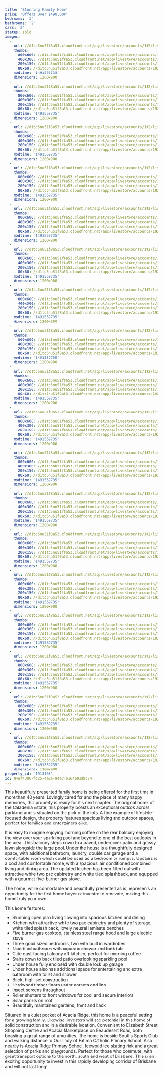 ```yaml
---
title: 'Stunning Family Home'
price: 'Offers Over $490,000'
bedrooms: '3'
bathrooms: '2'
cars: '2'
status: sold
images:
  -
    url: //d1tc5nu51f8a53.cloudfront.net/app/livestore/accounts/192/listings/1067073/images/Caladenia-5-Front-Da_6043530488_20170407080543.jpg
    thumbs:
      800x600: //d1tc5nu51f8a53.cloudfront.net/app/livestore/accounts/192/listings/1067073/images/Caladenia-5-Front-Da_6043530488_20170407080543_800x600.jpg
      400x300: //d1tc5nu51f8a53.cloudfront.net/app/livestore/accounts/192/listings/1067073/images/Caladenia-5-Front-Da_6043530488_20170407080543_400x300.jpg
      200x150: //d1tc5nu51f8a53.cloudfront.net/app/livestore/accounts/192/listings/1067073/images/Caladenia-5-Front-Da_6043530488_20170407080543_200x150.jpg
      80x60: //d1tc5nu51f8a53.cloudfront.net/app/livestore/accounts/192/listings/1067073/images/Caladenia-5-Front-Da_6043530488_20170407080543_80x60.jpg
    modtime: '1491559735'
    dimensions: 1200x900
  -
    url: //d1tc5nu51f8a53.cloudfront.net/app/livestore/accounts/192/listings/1067073/images/Caladenia-5-Kitchen-_7272558632_20170407080543.jpg
    thumbs:
      800x600: //d1tc5nu51f8a53.cloudfront.net/app/livestore/accounts/192/listings/1067073/images/Caladenia-5-Kitchen-_7272558632_20170407080543_800x600.jpg
      400x300: //d1tc5nu51f8a53.cloudfront.net/app/livestore/accounts/192/listings/1067073/images/Caladenia-5-Kitchen-_7272558632_20170407080543_400x300.jpg
      200x150: //d1tc5nu51f8a53.cloudfront.net/app/livestore/accounts/192/listings/1067073/images/Caladenia-5-Kitchen-_7272558632_20170407080543_200x150.jpg
      80x60: //d1tc5nu51f8a53.cloudfront.net/app/livestore/accounts/192/listings/1067073/images/Caladenia-5-Kitchen-_7272558632_20170407080543_80x60.jpg
    modtime: '1491559735'
    dimensions: 1200x900
  -
    url: //d1tc5nu51f8a53.cloudfront.net/app/livestore/accounts/192/listings/1067073/images/Caladenia-5-Kitchen2_5213036556_20170407080547.jpg
    thumbs:
      800x600: //d1tc5nu51f8a53.cloudfront.net/app/livestore/accounts/192/listings/1067073/images/Caladenia-5-Kitchen2_5213036556_20170407080547_800x600.jpg
      400x300: //d1tc5nu51f8a53.cloudfront.net/app/livestore/accounts/192/listings/1067073/images/Caladenia-5-Kitchen2_5213036556_20170407080547_400x300.jpg
      200x150: //d1tc5nu51f8a53.cloudfront.net/app/livestore/accounts/192/listings/1067073/images/Caladenia-5-Kitchen2_5213036556_20170407080547_200x150.jpg
      80x60: //d1tc5nu51f8a53.cloudfront.net/app/livestore/accounts/192/listings/1067073/images/Caladenia-5-Kitchen2_5213036556_20170407080547_80x60.jpg
    modtime: '1491559735'
    dimensions: 1200x900
  -
    url: //d1tc5nu51f8a53.cloudfront.net/app/livestore/accounts/192/listings/1067073/images/Caladenia-5-Back-Day_920144734_20170407080459.jpg
    thumbs:
      800x600: //d1tc5nu51f8a53.cloudfront.net/app/livestore/accounts/192/listings/1067073/images/Caladenia-5-Back-Day_920144734_20170407080459_800x600.jpg
      400x300: //d1tc5nu51f8a53.cloudfront.net/app/livestore/accounts/192/listings/1067073/images/Caladenia-5-Back-Day_920144734_20170407080459_400x300.jpg
      200x150: //d1tc5nu51f8a53.cloudfront.net/app/livestore/accounts/192/listings/1067073/images/Caladenia-5-Back-Day_920144734_20170407080459_200x150.jpg
      80x60: //d1tc5nu51f8a53.cloudfront.net/app/livestore/accounts/192/listings/1067073/images/Caladenia-5-Back-Day_920144734_20170407080459_80x60.jpg
    modtime: '1491559735'
    dimensions: 1200x900
  -
    url: //d1tc5nu51f8a53.cloudfront.net/app/livestore/accounts/192/listings/1067073/images/Caladenia-5-Pool2-Da_3596315211_20170407080604.jpg
    thumbs:
      800x600: //d1tc5nu51f8a53.cloudfront.net/app/livestore/accounts/192/listings/1067073/images/Caladenia-5-Pool2-Da_3596315211_20170407080604_800x600.jpg
      400x300: //d1tc5nu51f8a53.cloudfront.net/app/livestore/accounts/192/listings/1067073/images/Caladenia-5-Pool2-Da_3596315211_20170407080604_400x300.jpg
      200x150: //d1tc5nu51f8a53.cloudfront.net/app/livestore/accounts/192/listings/1067073/images/Caladenia-5-Pool2-Da_3596315211_20170407080604_200x150.jpg
      80x60: //d1tc5nu51f8a53.cloudfront.net/app/livestore/accounts/192/listings/1067073/images/Caladenia-5-Pool2-Da_3596315211_20170407080604_80x60.jpg
    modtime: '1491559735'
    dimensions: 1200x900
  -
    url: //d1tc5nu51f8a53.cloudfront.net/app/livestore/accounts/192/listings/1067073/images/Caladenia-5-Pool3-Da_8265516353_20170407080606.jpg
    thumbs:
      800x600: //d1tc5nu51f8a53.cloudfront.net/app/livestore/accounts/192/listings/1067073/images/Caladenia-5-Pool3-Da_8265516353_20170407080606_800x600.jpg
      400x300: //d1tc5nu51f8a53.cloudfront.net/app/livestore/accounts/192/listings/1067073/images/Caladenia-5-Pool3-Da_8265516353_20170407080606_400x300.jpg
      200x150: //d1tc5nu51f8a53.cloudfront.net/app/livestore/accounts/192/listings/1067073/images/Caladenia-5-Pool3-Da_8265516353_20170407080606_200x150.jpg
      80x60: //d1tc5nu51f8a53.cloudfront.net/app/livestore/accounts/192/listings/1067073/images/Caladenia-5-Pool3-Da_8265516353_20170407080606_80x60.jpg
    modtime: '1491559735'
    dimensions: 1200x900
  -
    url: //d1tc5nu51f8a53.cloudfront.net/app/livestore/accounts/192/listings/1067073/images/Caladenia-5-Living-D_2125677312_20170407080549.jpg
    thumbs:
      800x600: //d1tc5nu51f8a53.cloudfront.net/app/livestore/accounts/192/listings/1067073/images/Caladenia-5-Living-D_2125677312_20170407080549_800x600.jpg
      400x300: //d1tc5nu51f8a53.cloudfront.net/app/livestore/accounts/192/listings/1067073/images/Caladenia-5-Living-D_2125677312_20170407080549_400x300.jpg
      200x150: //d1tc5nu51f8a53.cloudfront.net/app/livestore/accounts/192/listings/1067073/images/Caladenia-5-Living-D_2125677312_20170407080549_200x150.jpg
      80x60: //d1tc5nu51f8a53.cloudfront.net/app/livestore/accounts/192/listings/1067073/images/Caladenia-5-Living-D_2125677312_20170407080549_80x60.jpg
    modtime: '1491559735'
    dimensions: 1200x900
  -
    url: //d1tc5nu51f8a53.cloudfront.net/app/livestore/accounts/192/listings/1067073/images/Caladenia-5-Living2-_4332387694_20170407080553.jpg
    thumbs:
      800x600: //d1tc5nu51f8a53.cloudfront.net/app/livestore/accounts/192/listings/1067073/images/Caladenia-5-Living2-_4332387694_20170407080553_800x600.jpg
      400x300: //d1tc5nu51f8a53.cloudfront.net/app/livestore/accounts/192/listings/1067073/images/Caladenia-5-Living2-_4332387694_20170407080553_400x300.jpg
      200x150: //d1tc5nu51f8a53.cloudfront.net/app/livestore/accounts/192/listings/1067073/images/Caladenia-5-Living2-_4332387694_20170407080553_200x150.jpg
      80x60: //d1tc5nu51f8a53.cloudfront.net/app/livestore/accounts/192/listings/1067073/images/Caladenia-5-Living2-_4332387694_20170407080553_80x60.jpg
    modtime: '1491559735'
    dimensions: 1200x900
  -
    url: //d1tc5nu51f8a53.cloudfront.net/app/livestore/accounts/192/listings/1067073/images/Caladenia-5-Dining-D_2868410214_20170407080531.jpg
    thumbs:
      800x600: //d1tc5nu51f8a53.cloudfront.net/app/livestore/accounts/192/listings/1067073/images/Caladenia-5-Dining-D_2868410214_20170407080531_800x600.jpg
      400x300: //d1tc5nu51f8a53.cloudfront.net/app/livestore/accounts/192/listings/1067073/images/Caladenia-5-Dining-D_2868410214_20170407080531_400x300.jpg
      200x150: //d1tc5nu51f8a53.cloudfront.net/app/livestore/accounts/192/listings/1067073/images/Caladenia-5-Dining-D_2868410214_20170407080531_200x150.jpg
      80x60: //d1tc5nu51f8a53.cloudfront.net/app/livestore/accounts/192/listings/1067073/images/Caladenia-5-Dining-D_2868410214_20170407080531_80x60.jpg
    modtime: '1491559735'
    dimensions: 1200x900
  -
    url: //d1tc5nu51f8a53.cloudfront.net/app/livestore/accounts/192/listings/1067073/images/Caladenia-5-Pool-Day_7199121202_20170407080559.jpg
    thumbs:
      800x600: //d1tc5nu51f8a53.cloudfront.net/app/livestore/accounts/192/listings/1067073/images/Caladenia-5-Pool-Day_7199121202_20170407080559_800x600.jpg
      400x300: //d1tc5nu51f8a53.cloudfront.net/app/livestore/accounts/192/listings/1067073/images/Caladenia-5-Pool-Day_7199121202_20170407080559_400x300.jpg
      200x150: //d1tc5nu51f8a53.cloudfront.net/app/livestore/accounts/192/listings/1067073/images/Caladenia-5-Pool-Day_7199121202_20170407080559_200x150.jpg
      80x60: //d1tc5nu51f8a53.cloudfront.net/app/livestore/accounts/192/listings/1067073/images/Caladenia-5-Pool-Day_7199121202_20170407080559_80x60.jpg
    modtime: '1491559735'
    dimensions: 1200x900
  -
    url: //d1tc5nu51f8a53.cloudfront.net/app/livestore/accounts/192/listings/1067073/images/Caladenia-5-Back2-Da_8657581290_20170407080459.jpg
    thumbs:
      800x600: //d1tc5nu51f8a53.cloudfront.net/app/livestore/accounts/192/listings/1067073/images/Caladenia-5-Back2-Da_8657581290_20170407080459_800x600.jpg
      400x300: //d1tc5nu51f8a53.cloudfront.net/app/livestore/accounts/192/listings/1067073/images/Caladenia-5-Back2-Da_8657581290_20170407080459_400x300.jpg
      200x150: //d1tc5nu51f8a53.cloudfront.net/app/livestore/accounts/192/listings/1067073/images/Caladenia-5-Back2-Da_8657581290_20170407080459_200x150.jpg
      80x60: //d1tc5nu51f8a53.cloudfront.net/app/livestore/accounts/192/listings/1067073/images/Caladenia-5-Back2-Da_8657581290_20170407080459_80x60.jpg
    modtime: '1491559735'
    dimensions: 1200x900
  -
    url: //d1tc5nu51f8a53.cloudfront.net/app/livestore/accounts/192/listings/1067073/images/Caladenia-5-Bed1-Day_9582854622_20170407080512.jpg
    thumbs:
      800x600: //d1tc5nu51f8a53.cloudfront.net/app/livestore/accounts/192/listings/1067073/images/Caladenia-5-Bed1-Day_9582854622_20170407080512_800x600.jpg
      400x300: //d1tc5nu51f8a53.cloudfront.net/app/livestore/accounts/192/listings/1067073/images/Caladenia-5-Bed1-Day_9582854622_20170407080512_400x300.jpg
      200x150: //d1tc5nu51f8a53.cloudfront.net/app/livestore/accounts/192/listings/1067073/images/Caladenia-5-Bed1-Day_9582854622_20170407080512_200x150.jpg
      80x60: //d1tc5nu51f8a53.cloudfront.net/app/livestore/accounts/192/listings/1067073/images/Caladenia-5-Bed1-Day_9582854622_20170407080512_80x60.jpg
    modtime: '1491559735'
    dimensions: 1200x900
  -
    url: //d1tc5nu51f8a53.cloudfront.net/app/livestore/accounts/192/listings/1067073/images/Caladenia-5-Bed2-Day_7186872964_20170407080519.jpg
    thumbs:
      800x600: //d1tc5nu51f8a53.cloudfront.net/app/livestore/accounts/192/listings/1067073/images/Caladenia-5-Bed2-Day_7186872964_20170407080519_800x600.jpg
      400x300: //d1tc5nu51f8a53.cloudfront.net/app/livestore/accounts/192/listings/1067073/images/Caladenia-5-Bed2-Day_7186872964_20170407080519_400x300.jpg
      200x150: //d1tc5nu51f8a53.cloudfront.net/app/livestore/accounts/192/listings/1067073/images/Caladenia-5-Bed2-Day_7186872964_20170407080519_200x150.jpg
      80x60: //d1tc5nu51f8a53.cloudfront.net/app/livestore/accounts/192/listings/1067073/images/Caladenia-5-Bed2-Day_7186872964_20170407080519_80x60.jpg
    modtime: '1491559735'
    dimensions: 1200x900
  -
    url: //d1tc5nu51f8a53.cloudfront.net/app/livestore/accounts/192/listings/1067073/images/Caladenia-5-Bed3-Day_2982531595_20170407080521.jpg
    thumbs:
      800x600: //d1tc5nu51f8a53.cloudfront.net/app/livestore/accounts/192/listings/1067073/images/Caladenia-5-Bed3-Day_2982531595_20170407080521_800x600.jpg
      400x300: //d1tc5nu51f8a53.cloudfront.net/app/livestore/accounts/192/listings/1067073/images/Caladenia-5-Bed3-Day_2982531595_20170407080521_400x300.jpg
      200x150: //d1tc5nu51f8a53.cloudfront.net/app/livestore/accounts/192/listings/1067073/images/Caladenia-5-Bed3-Day_2982531595_20170407080521_200x150.jpg
      80x60: //d1tc5nu51f8a53.cloudfront.net/app/livestore/accounts/192/listings/1067073/images/Caladenia-5-Bed3-Day_2982531595_20170407080521_80x60.jpg
    modtime: '1491559735'
    dimensions: 1200x900
  -
    url: //d1tc5nu51f8a53.cloudfront.net/app/livestore/accounts/192/listings/1067073/images/Caladenia-5-Downstai_3685616432_20170407080536.jpg
    thumbs:
      800x600: //d1tc5nu51f8a53.cloudfront.net/app/livestore/accounts/192/listings/1067073/images/Caladenia-5-Downstai_3685616432_20170407080536_800x600.jpg
      400x300: //d1tc5nu51f8a53.cloudfront.net/app/livestore/accounts/192/listings/1067073/images/Caladenia-5-Downstai_3685616432_20170407080536_400x300.jpg
      200x150: //d1tc5nu51f8a53.cloudfront.net/app/livestore/accounts/192/listings/1067073/images/Caladenia-5-Downstai_3685616432_20170407080536_200x150.jpg
      80x60: //d1tc5nu51f8a53.cloudfront.net/app/livestore/accounts/192/listings/1067073/images/Caladenia-5-Downstai_3685616432_20170407080536_80x60.jpg
    modtime: '1491559735'
    dimensions: 1200x900
  -
    url: //d1tc5nu51f8a53.cloudfront.net/app/livestore/accounts/192/listings/1067073/images/Caladenia-5-Bath-Day_9924055841_20170407080509.jpg
    thumbs:
      800x600: //d1tc5nu51f8a53.cloudfront.net/app/livestore/accounts/192/listings/1067073/images/Caladenia-5-Bath-Day_9924055841_20170407080509_800x600.jpg
      400x300: //d1tc5nu51f8a53.cloudfront.net/app/livestore/accounts/192/listings/1067073/images/Caladenia-5-Bath-Day_9924055841_20170407080509_400x300.jpg
      200x150: //d1tc5nu51f8a53.cloudfront.net/app/livestore/accounts/192/listings/1067073/images/Caladenia-5-Bath-Day_9924055841_20170407080509_200x150.jpg
      80x60: //d1tc5nu51f8a53.cloudfront.net/app/livestore/accounts/192/listings/1067073/images/Caladenia-5-Bath-Day_9924055841_20170407080509_80x60.jpg
    modtime: '1491559735'
    dimensions: 1200x900
  -
    url: //d1tc5nu51f8a53.cloudfront.net/app/livestore/accounts/192/listings/1067073/images/Caladenia-5-Downstai_4876882317_20170407080534.jpg
    thumbs:
      800x600: //d1tc5nu51f8a53.cloudfront.net/app/livestore/accounts/192/listings/1067073/images/Caladenia-5-Downstai_4876882317_20170407080534_800x600.jpg
      400x300: //d1tc5nu51f8a53.cloudfront.net/app/livestore/accounts/192/listings/1067073/images/Caladenia-5-Downstai_4876882317_20170407080534_400x300.jpg
      200x150: //d1tc5nu51f8a53.cloudfront.net/app/livestore/accounts/192/listings/1067073/images/Caladenia-5-Downstai_4876882317_20170407080534_200x150.jpg
      80x60: //d1tc5nu51f8a53.cloudfront.net/app/livestore/accounts/192/listings/1067073/images/Caladenia-5-Downstai_4876882317_20170407080534_80x60.jpg
    modtime: '1491559735'
    dimensions: 1200x900
  -
    url: //d1tc5nu51f8a53.cloudfront.net/app/livestore/accounts/192/listings/1067073/images/Caladenia-5-Map-Dayn_2516727224_20170407080719.jpg
    thumbs:
      800x600: //d1tc5nu51f8a53.cloudfront.net/app/livestore/accounts/192/listings/1067073/images/Caladenia-5-Map-Dayn_2516727224_20170407080719_800x600.jpg
      400x300: //d1tc5nu51f8a53.cloudfront.net/app/livestore/accounts/192/listings/1067073/images/Caladenia-5-Map-Dayn_2516727224_20170407080719_400x300.jpg
      200x150: //d1tc5nu51f8a53.cloudfront.net/app/livestore/accounts/192/listings/1067073/images/Caladenia-5-Map-Dayn_2516727224_20170407080719_200x150.jpg
      80x60: //d1tc5nu51f8a53.cloudfront.net/app/livestore/accounts/192/listings/1067073/images/Caladenia-5-Map-Dayn_2516727224_20170407080719_80x60.jpg
    modtime: '1491559735'
    dimensions: 1200x900
property_id: '1913165'
id: 94ef4306-fc25-4a8a-94a7-b164a93d9c74
---
```

This beautifully presented family home is being offered for the first time in more than 40 years. Lovingly cared for and the place of many happy memories, this property is ready for it's next chapter. The original home of the Caladenia Estate, this property boasts an exceptional outlook across parkland and is situated on the pick of the lots. A fine example of lifestyle-focused design, the property features spacious living and outdoor spaces, perfect for families and entertainers alike.  

It is easy to imagine enjoying morning coffee on the rear balcony enjoying the view over your sparkling pool and beyond to one of the best outlooks in the area. This balcony steps down to a paved, undercover patio and grassy lawn alongside the large pool. Under the house is a thoughtfully designed space, with additional bathroom, laundry, double car garage and a comfortable room which could be used as a bedroom or rumpus. Upstairs is a cool and comfortable home, with a spacious, air conditioned combined living and dining area. The updated kitchen has been fitted out with attractive white two pac cabinetry and white tiled splashback, and equipped with a gourmet five-burner gas stove. 

The home, while comfortable and beautifully presented as is, represents an opportunity for the first home buyer or investor to renovate, making this home truly your own.

This home features:

*  Stunning open plan living flowing into spacious kitchen and dining
*  Kitchen with attractive white two pac cabinetry and plenty of storage, white tiled splash back, lovely neutral laminate benches
*  Five burner gas cooktop, stainless steel range hood and large electric stove
*  Three good sized bedrooms, two with built in wardrobes 
*  Neat tiled bathroom with separate shower and bath tub 
*  Cute east-facing balcony off kitchen, perfect for morning coffee
*  Stairs down to back tiled patio overlooking sparkling pool
*  Under house fully enclosed with double lock up garage
*  Under house also has additional space for entertaining and extra bathroom with toilet and shower
*  Brick, high-set construction 
*  Hardwood timber floors under carpets and lino 
*  Insect screens throughout 
*  Roller shutters to front windows for cool and secure interiors 
*  Solar panels on roof
*  Beautifully maintained gardens, front and back

Situated in a quiet pocket of Acacia Ridge, this home is a peaceful setting for a growing family. Likewise, investors will see potential in this home of solid construction and in a desirable location. Convenient to Elizabeth Street Shopping Centre and Acacia Marketplace on Beaudesert Road, both boasting a great range of amenities. The home is beside Souths Sports Club and walking distance to Our Lady of Fatima Catholic Primary School. Also nearby is Acacia Ridge Primary School, Iceworld ice skating rink and a great selection of parks and playgrounds. Perfect for those who commute, with great transport options to the north, south and west of Brisbane. This is an exciting opportunity to invest in this rapidly developing corridor of Brisbane and will not last long!